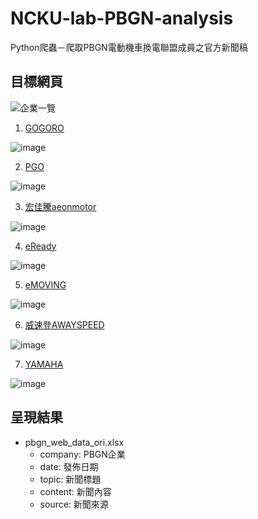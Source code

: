 # NCKU-lab-PBGN-analysis
Python爬蟲－爬取PBGN電動機車換電聯盟成員之官方新聞稿

## 目標網頁

![企業一覽](https://github.com/pei9564/NCKU-lab-PBGN-analysis/assets/103319735/9ba83f0b-8e07-488e-80aa-6edf87515c26)

1. [GOGORO](https://www.gogoro.com/tw/news/archive/)
   
![image](https://github.com/pei9564/NCKU-lab-PBGN-analysis/assets/103319735/2f570ba7-6eee-420b-bbf2-00f2415309b0)

2. [PGO](https://eq.pgo.com.tw/category/media/)

![image](https://github.com/pei9564/NCKU-lab-PBGN-analysis/assets/103319735/1160738b-a790-4fdd-afca-db24b86bd6e5)

3. [宏佳騰aeonmotor](https://ai.aeonmotor.com.tw/pages/brand)

![image](https://github.com/pei9564/NCKU-lab-PBGN-analysis/assets/103319735/f28a11df-effe-4764-840c-c83a03532ccf)

4. [eReady](https://www.eready.com.tw/official_news.php)

![image](https://github.com/pei9564/NCKU-lab-PBGN-analysis/assets/103319735/2544add3-1774-4bef-8c0b-5c385ee78b64)

5. [eMOVING](https://www.e-moving.com.tw/NewsList)

![image](https://github.com/pei9564/NCKU-lab-PBGN-analysis/assets/103319735/6d737ff4-2544-4d6c-ae02-028b50f757c7)

6. [威速登AWAYSPEED](https://www.awayspeed.com/?action=news)

![image](https://github.com/pei9564/NCKU-lab-PBGN-analysis/assets/103319735/710a534c-7975-4e98-ad76-d5c7320445da)

7. [YAMAHA](https://www.yamaha-motor.com.tw/news/news.aspx)

![image](https://github.com/pei9564/NCKU-lab-PBGN-analysis/assets/103319735/c78782ef-84c2-4138-866a-9c94f7144b5a)

## 呈現結果
* pbgn_web_data_ori.xlsx
  * company: PBGN企業
  * date: 發佈日期
  * topic: 新聞標題
  * content: 新聞內容
  * source: 新聞來源
